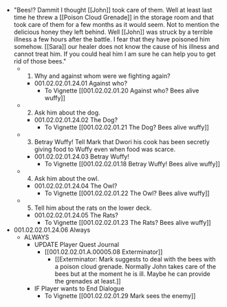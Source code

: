 - "Bees!? Dammit I thought [[John]] took care of them. Well at least last time he threw a [[Poison Cloud Grenade]] in the storage room and that took care of them for a few months as it would seem. Not to mention the delicious honey they left behind. Well [[John]] was struck by a terrible illness a few hours after the battle. I fear that they have poisoned him somehow. [[Sara]] our healer does not know the cause of his illness and cannot treat him. If you could heal him I am sure he can help you to get rid of those bees."
	- 1. Why and against whom were we fighting again?
		- 001.02.02.01.24.01 Against who?
			- To Vignette [[001.02.02.01.20 Against who? Bees alive wuffy]]
	- 2. Ask him about the dog.
		- 001.02.02.01.24.02 The Dog?
			- To Vignette [[001.02.02.01.21 The Dog? Bees alive wuffy]]
	- 3. Betray Wuffy! Tell Mark that Dwori his cook has been secretly giving food to Wuffy even when food was scarce.
		- 001.02.02.01.24.03 Betray Wuffy!
			- To Vignette [[001.02.02.01.18 Betray Wuffy! Bees alive wuffy]]
	- 4. Ask him about the owl.
		- 001.02.02.01.24.04 The Owl?
			- To Vignette [[001.02.02.01.22 The Owl? Bees alive wuffy]]
	- 5. Tell him about the rats on the lower deck.
		- 001.02.02.01.24.05 The Rats?
			- To Vignette [[001.02.02.01.23 The Rats? Bees alive wuffy]]
- 001.02.02.01.24.06 Always
	- ALWAYS
		- UPDATE Player Quest Journal
			- [[001.02.02.01.A.00005.08 Exterminator]]
				- [[Exterminator: Mark suggests to deal with the bees with a poison cloud grenade. Normally John takes care of the bees but at the moment he is ill. Maybe he can provide the grenades at least.]]
		- IF Player wants to End Dialogue
			- To Vignette [[001.02.02.01.29 Mark sees the enemy]]